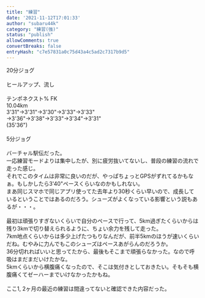 ```yaml
---
title: "練習"
date: '2021-11-12T17:01:33'
author: "subaru44k"
category: "練習(強)"
status: "publish"
allowComments: true
convertBreaks: false
entryHash: "c7e57831a0c75d43a4c5ad2c7317b9d5"
---
```

20分ジョグ<br>
<br>
ヒールアップ、流し<br>
<br>
テンポネクスト% FK<br>
10.04km<br>
3'31"→3'31"→3'30"→3'33"→3'33"<br>
→3'36"→3'38"→3'33"→3'34"→3'31"<br>
(35'36")<br>
<br>
5分ジョグ<br>
<br>
バーチャル駅伝だった。<br>
一応練習モードよりは集中したが、別に疲労抜いてないし、普段の練習の流れで走った感じ。<br>
それでこのタイムは非常に良いのだが、やっぱちょっとGPSがずれてるかもなぁ。もしかしたら3'40"ペースくらいなのかもしれない。<br>
まあ同じスマホで同じアプリ使ってた去年より30秒くらい早いので、成長しているということではあるのだろう。シューズがよくなっている影響という説もあるが・・・。<br>
<br>
最初は頑張りすぎないくらいで自分のペースで行って、5km過ぎたくらいからは残り3kmで切り替えられるように、ちょい余力を残して走った。<br>
7km地点くらいからは多少上げたつもりなんだが、前半5kmのほうが速いくらいだね。むやみに力んでもこのシューズはペースあがらんのだろうか。<br>
36分切れればいいと思ってたから、最後もそこまで頑張らなかった。なので呼吸はまだまだいけたかな。<br>
5kmくらいから横腹痛くなったので、そこは気付きとしておきたい。そもそも横腹痛くてゼーハーまでいけなかったかもね。<br>
<br>
ここ1, 2ヶ月の最近の練習は間違ってないと確認できた内容だった。
